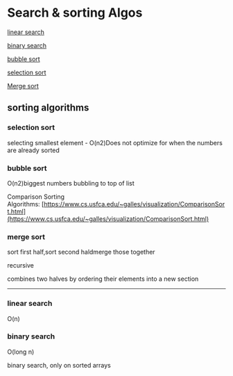 # Search & sorting Algos

[linear search](Search%20&%20sorting%20Algos%20d6acccdf913a4e49a5ac82a44aacd15b/linear%20search%20af3c429b55c34deb85703bc9eb861af8.md)

[binary search](Search%20&%20sorting%20Algos%20d6acccdf913a4e49a5ac82a44aacd15b/binary%20search%20bc2d241169a841ba8d273a0849f9d034.md)

[bubble sort](Search%20&%20sorting%20Algos%20d6acccdf913a4e49a5ac82a44aacd15b/bubble%20sort%20f3523d005bca420880c32d064a54a6dd.md)

[selection sort](Search%20&%20sorting%20Algos%20d6acccdf913a4e49a5ac82a44aacd15b/selection%20sort%20493d3bf3ef9b4e33a3c65e29cd25b0f9.md)

[Merge sort](Search%20&%20sorting%20Algos%20d6acccdf913a4e49a5ac82a44aacd15b/Merge%20sort%203ee25a6b93274646af9c9832a4eee1e4.md)

## sorting algorithms

### **selection sort**

selecting smallest element - O(n2)Does not optimize for when the numbers are already sorted

### **bubble sort**

O(n2)biggest numbers bubbling to top of list

Comparison Sorting Algorithms: [https://www.cs.usfca.edu/~galles/visualization/ComparisonSort.html](https://www.cs.usfca.edu/~galles/visualization/ComparisonSort.html)

### **merge sort**

sort first half,sort second haldmerge those together

recursive

combines two halves by ordering their elements into a new section

---

### **linear search**

O(n)

### **binary search**

O(long n)

binary search, only on sorted arrays